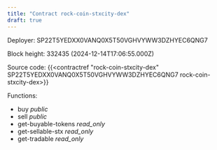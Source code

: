 ```yaml
---
title: "Contract rock-coin-stxcity-dex"
draft: true
---
```

Deployer: SP22T5YEDXX0VANQ0X5T50VGHVYWW3DZHYEC6QNG7


 



Block height: 332435 (2024-12-14T17:06:55.000Z)

Source code: {{<contractref "rock-coin-stxcity-dex" SP22T5YEDXX0VANQ0X5T50VGHVYWW3DZHYEC6QNG7 rock-coin-stxcity-dex>}}

Functions:

* buy _public_
* sell _public_
* get-buyable-tokens _read_only_
* get-sellable-stx _read_only_
* get-tradable _read_only_
